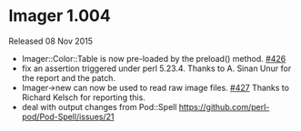 # Imager 1.004

Released 08 Nov 2015

- Imager::Color::Table is now pre-loaded by the preload() method. [#426](https://github.com/tonycoz/imager/issues/426) 
- fix an assertion triggered under perl 5.23.4. Thanks to A. Sinan Unur for the report and the patch. 
- Imager->new can now be used to read raw image files. [#427](https://github.com/tonycoz/imager/issues/427) Thanks to Richard Kelsch for reporting this. 
- deal with output changes from Pod::Spell https://github.com/perl-pod/Pod-Spell/issues/21
